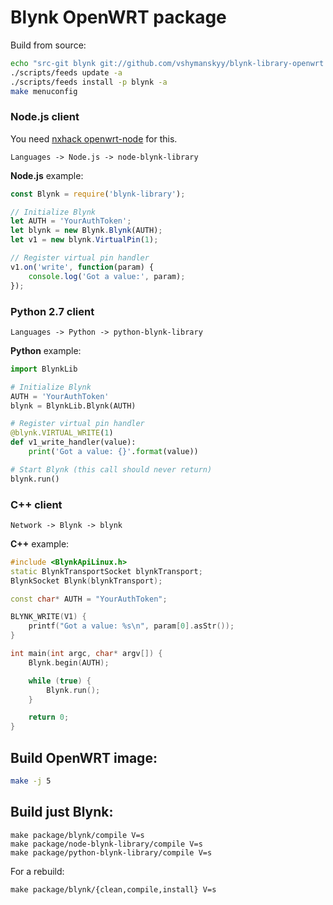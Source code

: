 # Blynk OpenWRT package

Build from source:

```bash
echo "src-git blynk git://github.com/vshymanskyy/blynk-library-openwrt.git" >> ./feeds.conf
./scripts/feeds update -a
./scripts/feeds install -p blynk -a
make menuconfig
```

### Node.js client
You need [nxhack openwrt-node](https://github.com/nxhack/openwrt-node-packages) for this.
```
Languages -> Node.js -> node-blynk-library
```
**Node.js** example:
```js
const Blynk = require('blynk-library');

// Initialize Blynk
let AUTH = 'YourAuthToken';
let blynk = new Blynk.Blynk(AUTH);
let v1 = new blynk.VirtualPin(1);

// Register virtual pin handler
v1.on('write', function(param) {
    console.log('Got a value:', param);
});
```

### Python 2.7 client
```
Languages -> Python -> python-blynk-library
```
**Python** example:
```python
import BlynkLib

# Initialize Blynk
AUTH = 'YourAuthToken'
blynk = BlynkLib.Blynk(AUTH)

# Register virtual pin handler
@blynk.VIRTUAL_WRITE(1)
def v1_write_handler(value):
    print('Got a value: {}'.format(value))

# Start Blynk (this call should never return)
blynk.run()
```

### C++ client
```
Network -> Blynk -> blynk
```
**C++** example:
```cpp
#include <BlynkApiLinux.h>
static BlynkTransportSocket blynkTransport;
BlynkSocket Blynk(blynkTransport);

const char* AUTH = "YourAuthToken";

BLYNK_WRITE(V1) {
    printf("Got a value: %s\n", param[0].asStr());
}

int main(int argc, char* argv[]) {
    Blynk.begin(AUTH);

    while (true) {
        Blynk.run();
    }

    return 0;
}
```

## Build OpenWRT image:
```bash
make -j 5
```

## Build just Blynk:
```
make package/blynk/compile V=s
make package/node-blynk-library/compile V=s
make package/python-blynk-library/compile V=s
```

For a rebuild:
```
make package/blynk/{clean,compile,install} V=s
```
